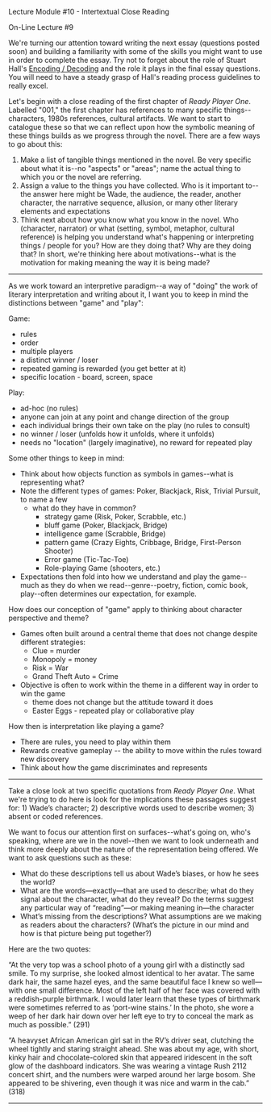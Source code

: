 Lecture Module #10 - Intertextual Close Reading

On-Line Lecture #9

We're turning our attention toward writing the next essay (questions posted soon) and building a familiarity with some of the skills you might want to use in order to complete the essay. Try not to forget about the role of Stuart Hall's [Encoding / Decoding](http://digitalcultureslab.ca/douglascollege-online1102/winter2017/lecture-module-7/) and the role it plays in the final essay questions. You will need to have a steady grasp of Hall's reading process guidelines to really excel.  

Let's begin with a close reading of the first chapter of *Ready Player One*. Labelled "001," the first chapter has references to many specific things--characters, 1980s references, cultural artifacts. We want to start to catalogue these so that we can reflect upon how the symbolic meaning of these things builds as we progress through the novel. There are a few ways to go about this: 

1. Make a list of tangible things mentioned in the novel. Be very specific about what it is--no "aspects" or "areas"; name the actual thing to which you or the novel are referring. 
2. Assign a value to the things you have collected. Who is it important to--the answer here might be Wade, the audience, the reader, another character, the narrative sequence, allusion, or many other literary elements and expectations
3. Think next about how you know what you know in the novel. Who (character, narrator) or what (setting, symbol, metaphor, cultural reference) is helping you understand what's happening or interpreting things / people for you? How are they doing that? Why are they doing that? In short, we're thinking here about motivations--what is the motivation for making meaning the way it is being made?  

---

As we work toward an interpretive paradigm--a way of "doing" the work of literary interpretation and writing about it, I want you to keep in mind the distinctions between "game" and "play":

Game:  

- rules
- order
- multiple players
- a distinct winner / loser
- repeated gaming is rewarded (you get better at it)
- specific location - board, screen, space

Play: 

- ad-hoc (no rules)
- anyone can join at any point and change direction of the group
- each individual brings their own take on the play (no rules to consult)
- no winner / loser (unfolds how it unfolds, where it unfolds)
- needs no "location" (largely imaginative), no reward for repeated play

Some other things to keep in mind: 

- Think about how objects function as symbols in games--what is representing what?
- Note the different types of games: Poker, Blackjack, Risk, Trivial Pursuit, to name a few
	- what do they have in common?
		- strategy game (Risk, Poker, Scrabble, etc.)
		- bluff game (Poker, Blackjack, Bridge)
		- intelligence game (Scrabble, Bridge)
		- pattern game (Crazy Eights, Cribbage, Bridge, First-Person Shooter)
		- Error game (Tic-Tac-Toe)
		- Role-playing Game (shooters, etc.)
- Expectations then fold into how we understand and play the game--much as they do when we read--genre--poetry, fiction, comic book, play--often determines our expectation, for example. 

How does our conception of "game" apply to thinking about character perspective and theme?

- Games often built around a central theme that does not change despite different strategies:
	- Clue = murder
	- Monopoly = money
	- Risk = War
	- Grand Theft Auto = Crime
- Objective is often to work within the theme in a different way in order to win the game
	- theme does not change but the attitude toward it does
	- Easter Eggs - repeated play or collaborative play

How then is interpretation like playing a game?
- There are rules, you need to play within them
- Rewards creative gameplay -- the ability to move within the rules toward new discovery
- Think about how the game discriminates and represents

---

Take a close look at two specific quotations from *Ready Player One*. What we're trying to do here is look for the implications these passages suggest for: 1) Wade’s character; 2) descriptive words used to describe women; 3) absent or coded references.

We want to focus our attention first on surfaces--what's going on, who's speaking, where are we in the novel--then we want to look underneath and think more deeply about the nature of the representation being offered. We want to ask questions such as these:
- What do these descriptions tell us about Wade’s biases, or how he sees the world?
- What are the words—exactly—that are used to describe; what do they signal about the character, what do they reveal? Do the terms suggest any particular way of “reading”—or making meaning in—the character
- What’s missing from the descriptions? What assumptions are we making as readers about the characters? (What’s the picture in our mind and how is that picture being put together?)

Here are the two quotes: “At the very top was a school photo of a young girl with a distinctly sad smile. To my surprise, she looked almost identical to her avatar. The same dark hair, the same hazel eyes, and the same beautiful face I knew so well—with one small difference. Most of the left half of her face was covered with a reddish-purple birthmark. I would later learn that these types of birthmark were sometimes referred to as ‘port-wine stains.’ In the photo, she wore a weep of her dark hair down over her left eye to try to conceal the mark as much as possible.” (291)“A heavyset African American girl sat in the RV’s driver seat, clutching the wheel tightly and staring straight ahead. She was about my age, with short, kinky hair and chocolate-colored skin that appeared iridescent in the soft glow of the dashboard indicators. She was wearing a vintage Rush 2112 concert shirt, and the numbers were warped around her large bosom. She appeared to be shivering, even though it was nice and warm in the cab.” (318)

---
